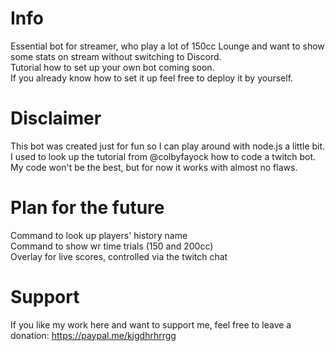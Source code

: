 # Info

Essential bot for streamer, who play a lot of 150cc Lounge and want to show some stats on stream without switching to Discord. <br/>
Tutorial how to set up your own bot coming soon. <br/>
If you already know how to set it up feel free to deploy it by yourself.

# Disclaimer

This bot was created just for fun so I can play around with node.js a little bit. <br/>
I used to look up the tutorial from @colbyfayock how to code a twitch bot. <br/>
My code won't be the best, but for now it works with almost no flaws.

# Plan for the future

Command to look up players' history name <br/>
Command to show wr time trials (150 and 200cc) <br/>
Overlay for live scores, controlled via the twitch chat

# Support 

If you like my work here and want to support me, feel free to leave a donation: https://paypal.me/kjgdhrhrrgg <br/>
